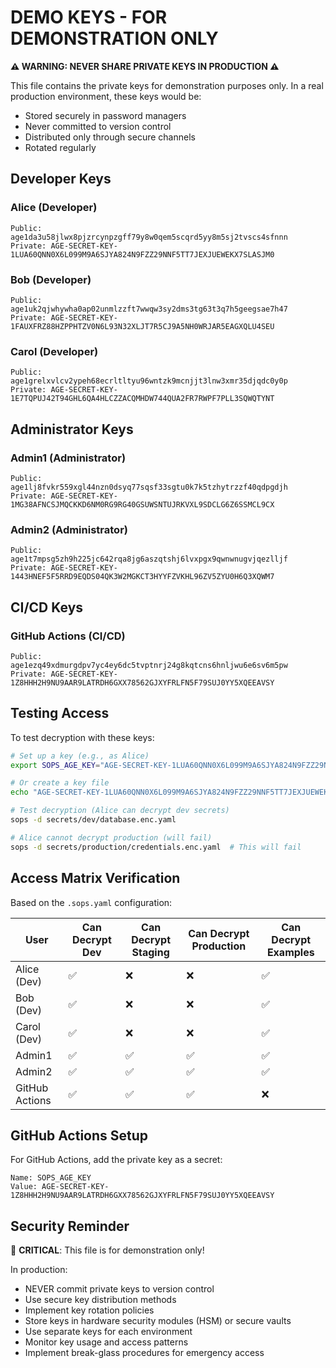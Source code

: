 # DEMO KEYS - FOR DEMONSTRATION ONLY

**⚠️ WARNING: NEVER SHARE PRIVATE KEYS IN PRODUCTION ⚠️**

This file contains the private keys for demonstration purposes only. In a real production environment, these keys would be:
- Stored securely in password managers
- Never committed to version control
- Distributed only through secure channels
- Rotated regularly

## Developer Keys

### Alice (Developer)
```
Public:  age1da3u58jlwx8pjzrcynpzgff79y8w0qem5scqrd5yy8m5sj2tvscs4sfnnn
Private: AGE-SECRET-KEY-1LUA60QNN0X6L099M9A6SJYA824N9FZZ29NNF5TT7JEXJUEWEKX7SLASJM0
```

### Bob (Developer)
```
Public:  age1uk2qjwhywha0ap02unmlzzft7wwqw3sy2dms3tg63t3q7h5geegsae7h47
Private: AGE-SECRET-KEY-1FAUXFRZ88HZPPHTZV0N6L93N32XLJT7R5CJ9A5NH0WRJAR5EAGXQLU4SEU
```

### Carol (Developer)
```
Public:  age1grelxvlcv2ypeh68ecrltltyu96wntzk9mcnjjt3lnw3xmr35djqdc0y0p
Private: AGE-SECRET-KEY-1E7TQPUJ42T94GHL6QA4HLCZZACQMHDW744QUA2FR7RWPF7PLL3SQWQTYNT
```

## Administrator Keys

### Admin1 (Administrator)
```
Public:  age1lj8fvkr559xgl44nzn0dsyq77sqsf33sgtu0k7k5tzhytrzzf40qdpgdjh
Private: AGE-SECRET-KEY-1MG38AFNCSJMQCKKD6NM0RG9RG40GSUWSNTUJRKVXL9SDCLG6Z6SSMCL9CX
```

### Admin2 (Administrator)
```
Public:  age1t7mpsg5zh9h225jc642rqa8jg6aszqtshj6lvxpgx9qwnwnugvjqezlljf
Private: AGE-SECRET-KEY-1443HNEF5F5RRD9EQDS04QK3W2MGKCT3HYYFZVKHL96ZV5ZYU0H6Q3XQWM7
```

## CI/CD Keys

### GitHub Actions (CI/CD)
```
Public:  age1ezq49xdmurgdpv7yc4ey6dc5tvptnrj24g8kqtcns6hnljwu6e6sv6m5pw
Private: AGE-SECRET-KEY-1Z8HHH2H9NU9AAR9LATRDH6GXX78562GJXYFRLFN5F79SUJ0YY5XQEEAVSY
```

## Testing Access

To test decryption with these keys:

```bash
# Set up a key (e.g., as Alice)
export SOPS_AGE_KEY="AGE-SECRET-KEY-1LUA60QNN0X6L099M9A6SJYA824N9FZZ29NNF5TT7JEXJUEWEKX7SLASJM0"

# Or create a key file
echo "AGE-SECRET-KEY-1LUA60QNN0X6L099M9A6SJYA824N9FZZ29NNF5TT7JEXJUEWEKX7SLASJM0" > ~/.config/sops/age/keys.txt

# Test decryption (Alice can decrypt dev secrets)
sops -d secrets/dev/database.enc.yaml

# Alice cannot decrypt production (will fail)
sops -d secrets/production/credentials.enc.yaml  # This will fail
```

## Access Matrix Verification

Based on the `.sops.yaml` configuration:

| User | Can Decrypt Dev | Can Decrypt Staging | Can Decrypt Production | Can Decrypt Examples |
|------|-----------------|---------------------|------------------------|---------------------|
| Alice (Dev) | ✅ | ❌ | ❌ | ✅ |
| Bob (Dev) | ✅ | ❌ | ❌ | ✅ |
| Carol (Dev) | ✅ | ❌ | ❌ | ✅ |
| Admin1 | ✅ | ✅ | ✅ | ✅ |
| Admin2 | ✅ | ✅ | ✅ | ✅ |
| GitHub Actions | ✅ | ✅ | ✅ | ❌ |

## GitHub Actions Setup

For GitHub Actions, add the private key as a secret:

```
Name: SOPS_AGE_KEY
Value: AGE-SECRET-KEY-1Z8HHH2H9NU9AAR9LATRDH6GXX78562GJXYFRLFN5F79SUJ0YY5XQEEAVSY
```

## Security Reminder

🔴 **CRITICAL**: This file is for demonstration only!

In production:
- NEVER commit private keys to version control
- Use secure key distribution methods
- Implement key rotation policies
- Store keys in hardware security modules (HSM) or secure vaults
- Use separate keys for each environment
- Monitor key usage and access patterns
- Implement break-glass procedures for emergency access